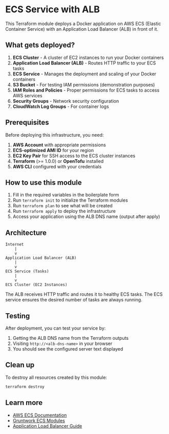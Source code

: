 # ECS Service with ALB

This Terraform module deploys a Docker application on AWS ECS (Elastic Container Service) with an Application Load Balancer (ALB) in front of it.

## What gets deployed?

1. **ECS Cluster** - A cluster of EC2 instances to run your Docker containers
2. **Application Load Balancer (ALB)** - Routes HTTP traffic to your ECS tasks
3. **ECS Service** - Manages the deployment and scaling of your Docker containers
4. **S3 Bucket** - For testing IAM permissions (demonstration purposes)
5. **IAM Roles and Policies** - Proper permissions for ECS tasks to access AWS services
6. **Security Groups** - Network security configuration
7. **CloudWatch Log Groups** - For container logs

## Prerequisites

Before deploying this infrastructure, you need:

1. **AWS Account** with appropriate permissions
2. **ECS-optimized AMI ID** for your region
3. **EC2 Key Pair** for SSH access to the ECS cluster instances
4. **Terraform** (>= 1.0.0) or **OpenTofu** installed
5. **AWS CLI** configured with your credentials

## How to use this module

1. Fill in the required variables in the boilerplate form
2. Run `terraform init` to initialize the Terraform modules
3. Run `terraform plan` to see what will be created
4. Run `terraform apply` to deploy the infrastructure
5. Access your application using the ALB DNS name (output after apply)

## Architecture

```
Internet
    |
    v
Application Load Balancer (ALB)
    |
    v
ECS Service (Tasks)
    |
    v
ECS Cluster (EC2 Instances)
```

The ALB receives HTTP traffic and routes it to healthy ECS tasks. The ECS service ensures the desired number of tasks are always running.

## Testing

After deployment, you can test your service by:

1. Getting the ALB DNS name from the Terraform outputs
2. Visiting `http://<alb-dns-name>` in your browser
3. You should see the configured server text displayed

## Clean up

To destroy all resources created by this module:

```bash
terraform destroy
```

## Learn more

- [AWS ECS Documentation](https://docs.aws.amazon.com/ecs/)
- [Gruntwork ECS Modules](https://github.com/gruntwork-io/terraform-aws-ecs)
- [Application Load Balancer Guide](https://docs.aws.amazon.com/elasticloadbalancing/latest/application/)

